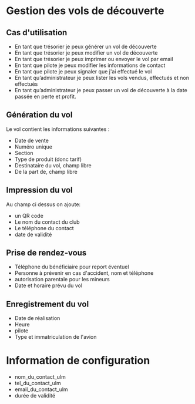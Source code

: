 # Gestion des vols de découverte

## Cas d'utilisation

* En tant que trésorier je peux générer un vol de découverte
* En tant que trésorier je peux modifier un vol de découverte
* En tant que trésorier je peux imprimer ou envoyer le vol par email
* En tant que pilote je peux modifier les informations de contact
* En tant que pilote je peux signaler que j'ai effectué le vol
* En tant qu’administrateur je peux lister les vols vendus, effectués et non effectués
* En tant qu’administrateur je peux passer un vol de découverte à la date passée en perte et profit.


## Génération du vol

Le vol contient les informations suivantes :
* Date de vente
* Numéro unique
* Section
* Type de produit (donc tarif)
* Destinataire du vol, champ libre
* De la part de, champ libre

## Impression du vol

Au champ ci dessus on ajoute:
* un QR code
* Le nom du contact du club
* Le téléphone du contact
* date de validité

## Prise de rendez-vous

* Téléphone du bénéficiaire pour report éventuel
* Personne à prévenir en cas d'accident, nom et téléphone
* autorisation parentale pour les mineurs
* Date et horaire prévu du vol

## Enregistrement du vol
* Date de réalisation
* Heure
* pilote
* Type et immatriculation de l'avion


# Information de configuration
* nom_du_contact_ulm
* tel_du_contact_ulm
* email_du_contact_ulm
* durée de validité
  